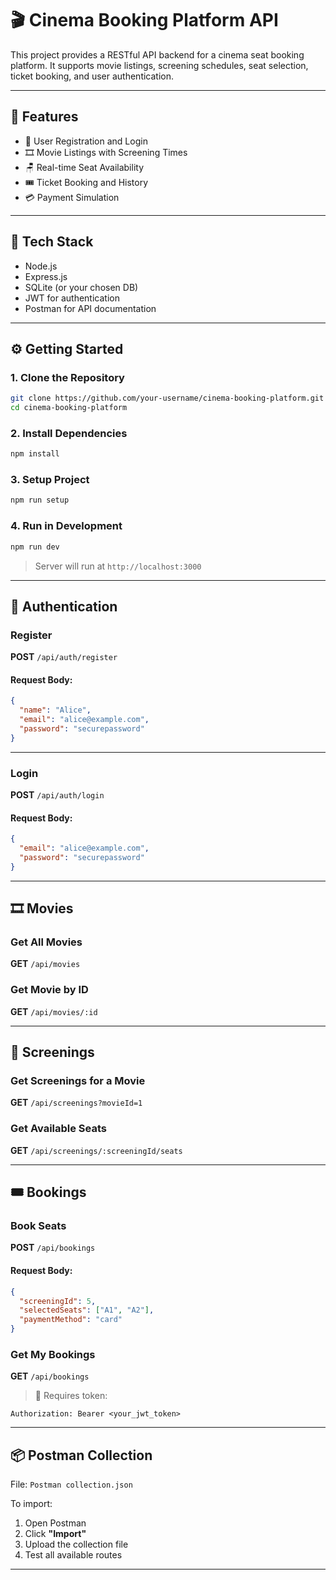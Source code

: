 # 🎬 Cinema Booking Platform API

This project provides a RESTful API backend for a cinema seat booking platform. It supports movie listings, screening schedules, seat selection, ticket booking, and user authentication.

---

## 🚀 Features

- 🔐 User Registration and Login
- 🎞️ Movie Listings with Screening Times
- 🪑 Real-time Seat Availability
- 🎟️ Ticket Booking and History
- 💳 Payment Simulation

---

## 🧰 Tech Stack

- Node.js
- Express.js
- SQLite (or your chosen DB)
- JWT for authentication
- Postman for API documentation

---

## ⚙️ Getting Started

### 1. Clone the Repository
```bash
git clone https://github.com/your-username/cinema-booking-platform.git
cd cinema-booking-platform
```

### 2. Install Dependencies
```bash
npm install
```

### 3. Setup Project
```bash
npm run setup
```

### 4. Run in Development
```bash
npm run dev
```

> Server will run at `http://localhost:3000`

---

## 🔐 Authentication

### Register  
**POST** `/api/auth/register`

#### Request Body:
```json
{
  "name": "Alice",
  "email": "alice@example.com",
  "password": "securepassword"
}
```

---

### Login  
**POST** `/api/auth/login`

#### Request Body:
```json
{
  "email": "alice@example.com",
  "password": "securepassword"
}
```

---

## 🎞️ Movies

### Get All Movies  
**GET** `/api/movies`

### Get Movie by ID  
**GET** `/api/movies/:id`

---

## 📅 Screenings

### Get Screenings for a Movie  
**GET** `/api/screenings?movieId=1`

### Get Available Seats  
**GET** `/api/screenings/:screeningId/seats`

---

## 🎟️ Bookings

### Book Seats  
**POST** `/api/bookings`

#### Request Body:
```json
{
  "screeningId": 5,
  "selectedSeats": ["A1", "A2"],
  "paymentMethod": "card"
}
```

### Get My Bookings  
**GET** `/api/bookings`

> 🔐 Requires token:
```http
Authorization: Bearer <your_jwt_token>
```

---

## 📦 Postman Collection

File: `Postman collection.json`

To import:
1. Open Postman
2. Click **"Import"**
3. Upload the collection file
4. Test all available routes

---


